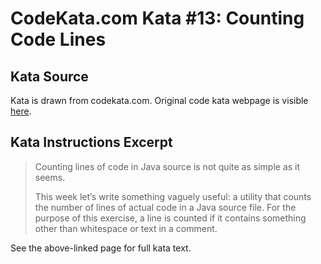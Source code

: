 # CodeKata.com Kata #13: Counting Code Lines

## Kata Source

Kata is drawn from codekata.com. Original code kata webpage is visible
[here](http://codekata.com/kata/kata13-counting-code-lines/).

## Kata Instructions Excerpt

> Counting lines of code in Java source is not quite as simple as it seems.
>
> This week let’s write something vaguely useful: a utility that counts the
> number of lines of actual code in a Java source file. For the purpose of this
> exercise, a line is counted if it contains something other than whitespace or
> text in a comment.

See the above-linked page for full kata text.
